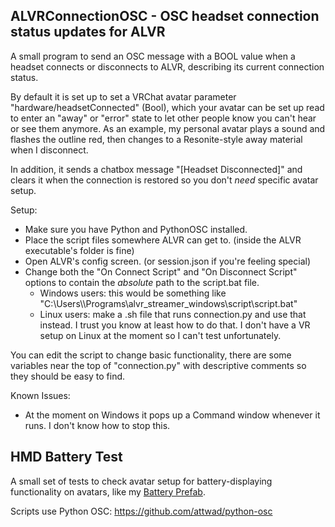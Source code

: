 ## ALVRConnectionOSC - OSC headset connection status updates for ALVR

A small program to send an OSC message with a BOOL value when a headset connects or disconnects to ALVR, describing its current connection status.

By default it is set up to set a VRChat avatar parameter "hardware/headsetConnected" (Bool), which your avatar can be set up read to enter an "away" or "error" state to let other people know you can't hear or see them anymore.
As an example, my personal avatar plays a sound and flashes the outline red, then changes to a Resonite-style away material when I disconnect.

In addition, it sends a chatbox message "\[Headset Disconnected\]" and clears it when the connection is restored so you don't *need* specific avatar setup.

Setup:
- Make sure you have Python and PythonOSC installed.
- Place the script files somewhere ALVR can get to. (inside the ALVR executable's folder is fine)
- Open ALVR's config screen. (or session.json if you're feeling special)
- Change both the "On Connect Script" and "On Disconnect Script" options to contain the *absolute* path to the script.bat file.
	- Windows users: this would be something like "C:\\Users\\<user>\\Programs\\alvr_streamer_windows\\script\\script.bat"
	- Linux users: make a .sh file that runs connection.py and use that instead. I trust you know at least how to do that. I don't have a VR setup on Linux at the moment so I can't test unfortunately.

You can edit the script to change basic functionality, there are some variables near the top of "connection.py" with descriptive comments so they should be easy to find.

Known Issues:
- At the moment on Windows it pops up a Command window whenever it runs. I don't know how to stop this.

## HMD Battery Test

A small set of tests to check avatar setup for battery-displaying functionality on avatars, like my [Battery Prefab](https://cubee.gumroad.com/l/battery-indicator).



Scripts use Python OSC:
https://github.com/attwad/python-osc
